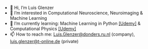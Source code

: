 - 👋 Hi, I’m Luis Glenzer
- 👀 I’m interested in Computational Neuroscience, Neuroimaging & Machine Learning
-  🌱 I’m currently learning: Machine Learning in Python [[Udemy]](https://www.udemy.com/course/python-for-machine-learning-data-science-masterclass/learn/lecture/22976318#overview) & Computational Physics [[Udemy]](https://www.udemy.com/course/computational-physics/learn/lecture/30546910?start=0#overview)
- 📫 How to reach me: Luis.Glenzer@donders.ru.nl (company), luis.glenzer@t-online.de (private)

<!---
Lugle29/Lugle29 is a ✨ special ✨ repository because its `README.md` (this file) appears on your GitHub profile.
You can click the Preview link to take a look at your changes.
--->
